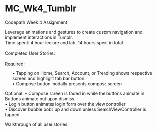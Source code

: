 # MC_Wk4_Tumblr
Codepath Week 4 Assignment

Leverage animations and gestures to create custom navigation and implement interactions in Tumblr. <br>Time spent: 4 hour lecture and lab, 14 hours spent in total<br><br>
Completed User Stories:<br><br>
Required:<br>
<ul>
	•	Tapping on Home, Search, Account, or Trending shows respective screen and highlight tab bar button.<br>
	•	Compose button modally presents compose screen
</ul>

Optional:
	•	Compose screen is faded in while the buttons animate in. Buttons animate out upon dismiss.<br>
	•	Login button animates login form over the view controller<br>
	•	Discover bubble bobs up and down unless SearchViewController is tapped<br>

Walkthrough of all user stories:<br><br>
![]()
